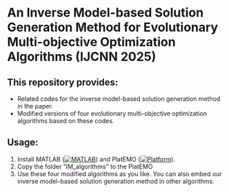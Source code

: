 # An Inverse Model-based Solution Generation Method for Evolutionary Multi-objective Optimization Algorithms (IJCNN 2025)

## This repository provides:
- Related codes for the inverse model-based solution generation method in the paper.
- Modified versions of four evolutionary multi-objective optimization algorithms based on these codes.


## Usage:
1. Install MATLAB ([![MATLAB](https://img.shields.io/badge/MATLAB-R2024b-blue)](https://www.mathworks.com)) and PlatEMO ([![Platform](https://img.shields.io/badge/Platform-PlatEMO-orange)](https://github.com/BIMK/PlatEMO)). 
2. Copy the folder "IM_algorithms" to the PlatEMO
3. Use these four modified algorithms as you like. You can also embed our inverse model-based solution generation method in other algorithms.